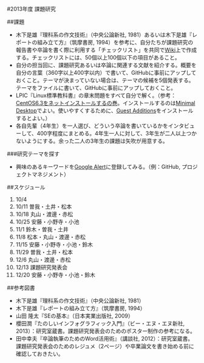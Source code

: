 #2013年度 課題研究

##課題


* 木下是雄『理科系の作文技術』（中央公論新社, 1981）あるいは木下是雄『レポートの組み立て方』（筑摩書房, 1994）を参考に、自分たちが課題研究の報告書や卒論を書く際に利用する「チェックリスト」を共同で[Wiki](https://github.com/taroyabuki/yabukilab/wiki/%E6%96%87%E6%9B%B8%E4%BD%9C%E6%88%90%E3%81%AE%E9%9A%9B%E3%81%AE%E3%83%81%E3%82%A7%E3%83%83%E3%82%AF%E3%83%AA%E3%82%B9%E3%83%88)上で作成する。チェックリストには、50個以上100個以下の項目があること。
* 自分の担当回に、課題研究あるいは卒論に関連する文献を紹介する。概要を自分の言葉（360字以上400字以内）で書いて、GitHubに事前にアップしておくこと。テーマが決まっていない場合は、テーマの候補を5個発表する。テーマをファイルに書いて、GitHubに事前にアップしておくこと。
* LPIC『Linux標準教科書』の章末問題をすべて自分で解く。（参考：[CentOS6.3をネットインストールするの巻](http://blog.trippyboy.com/2013/centos/centoscentos6-3%E3%82%92%E3%83%8D%E3%83%83%E3%83%88%E3%82%A4%E3%83%B3%E3%82%B9%E3%83%88%E3%83%BC%E3%83%AB%E3%81%99%E3%82%8B%E3%81%AE%E5%B7%BB/)。インストールするのは[Minimal Desktop](https://raw.github.com/taroyabuki/yabukilab/master/images/centos63minimaldesktop.png?login=taroyabuki&token=e91c59640e409c3e1f6477e3b852a9f9)でよい。使いやすくするために、[Guest Additions](http://youtu.be/sEqDMTOrrlY)をインストールするとよい。）
* 各自先輩（4年生）を一人選び、どういう卒論を書いているかをインタビューして、400字程度にまとめる。4年生一人に対して、3年生が二人以上つかないようにする。余った二人の3年生の課題は矢吹が用意する。

###研究テーマを探す

* 興味のあるキーワードを[Google Alert](http://www.google.com/alerts?hl=ja)に登録してみる。（例：GitHub, プロジェクトマネジメント）

##スケジュール

1. 10/4 
1. 10/11 曽我・土井・松本
1. 10/18 丸山・渡邊・赤松
1. 10/25 安藤・小野寺・小池
1. 11/1 鈴木・曽我・土井
1. 11/8 松本・丸山・渡邊・赤松
1. 11/15 安藤・小野寺・小池・鈴木
1. 11/29 曽我・土井・松本
1. 12/6  丸山・渡邊・赤松
1. 12/13 課題研究発表会
1. 12/20 安藤・小野寺・小池・鈴木

##参考図書

* 木下是雄『理科系の作文技術』（中央公論新社, 1981）
* 木下是雄『レポートの組み立て方』（筑摩書房, 1994）
* 山田 隆太『SEの基本』（日本実業出版社, 2009）
* 櫻田潤『たのしいインフォグラフィック入門』（ビー・エヌ・エヌ新社, 2013）：研究室蔵書。課題研究発表会のためのポスター制作の参考になる。
* 田中幸夫『卒論執筆のためのWord活用術』（講談社, 2012）：研究室蔵書。課題研究発表会のためのレジュメ（2ページ）や卒業論文を書き始める前に確認しておきたい。
